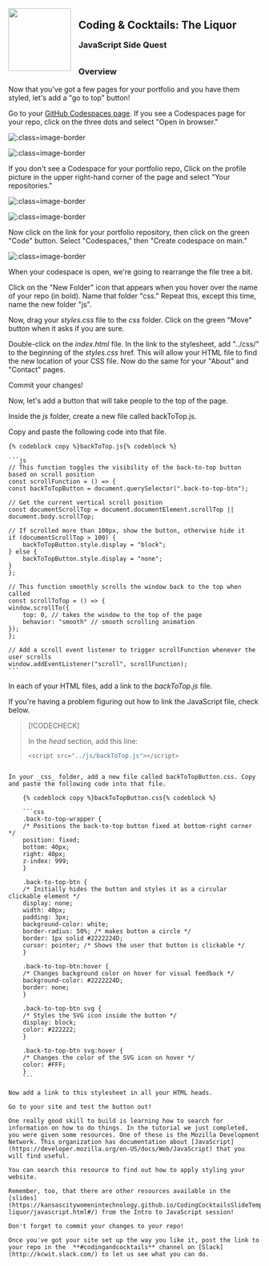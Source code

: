 <div>
    <img src="images/logo.png" style="float: left; margin: 0px 15px 15px 0px; height:125px;">
    <h2 style="display:inline-block;margin-top:1em;">Coding &amp; Cocktails: The Liquor</h2>
    <h3 style="margin-top:0;margin-bottom:2em;">JavaScript Side Quest</h3>
</div>

### Overview

Now that you've got a few pages for your portfolio and you have them styled, let's add a "go to top" button!

Go to your [GitHub Codespaces page](https://github.com/codespaces). If you see a Codespaces page for your repo, click on the three dots and select "Open in browser."

![](./images/codespaces_portfolio_page.png ":class=image-border")

![](./images/open_in_browser.png ":class=image-border")

If you don't see a Codespace for your portfolio repo, Click on the profile picture in the upper right-hand corner of the page and select "Your repositories."

![](./images/github_profile.png ":class=image-border")

![](./images/profile_menu.png ":class=image-border")

Now click on the link for your portfolio repository, then click on the green "Code" button. Select "Codespaces," then "Create codespace on main."

![](./images/create_codespace.png ":class=image-border")

When your codespace is open, we're going to rearrange the file tree a bit.

Click on the "New Folder" icon that appears when you hover over the name of your repo (in bold). Name that folder "css."  Repeat this, except this time, name the new folder "js".

Now, drag your _styles.css_ file to the _css_ folder. Click on the green "Move" button when it asks if you are sure.

Double-click on the _index.html_ file. In the link to the stylesheet, add "../css/" to the beginning of the _styles.css_ href. This will allow your HTML file to find the new location of your CSS file. Now do the same for your "About" and "Contact" pages.

Commit your changes!

Now, let's add a button that will take people to the top of the page.

Inside the _js_ folder, create a new file called backToTop.js.

Copy and paste the following code into that file.

    {% codeblock copy %}backToTop.js{% codeblock %}

    ```js
    // This function toggles the visibility of the back-to-top button based on scroll position
    const scrollFunction = () => {
    const backToTopButton = document.querySelector(".back-to-top-btn");

    // Get the current vertical scroll position
    const documentScrollTop = document.documentElement.scrollTop || document.body.scrollTop;

    // If scrolled more than 100px, show the button, otherwise hide it
    if (documentScrollTop > 100) {
        backToTopButton.style.display = "block";
    } else {
        backToTopButton.style.display = "none";
    }
    };

    // This function smoothly scrolls the window back to the top when called
    const scrollToTop = () => {
    window.scrollTo({
        top: 0, // takes the window to the top of the page
        behavior: "smooth" // smooth scrolling animation
    });
    };

    // Add a scroll event listener to trigger scrollFunction whenever the user scrolls
    window.addEventListener("scroll", scrollFunction);
    ```

In each of your HTML files, add a link to the _backToTop.js_ file.

If you're having a problem figuring out how to link the JavaScript file, check below.

> [!CODECHECK]
>
> In the _head_ section, add this line:
> 
> ```js
> <script src="../js/backToTop.js"></script>
```

In your _css_ folder, add a new file called backToTopButton.css. Copy and paste the following code into that file.

    {% codeblock copy %}backToTopButton.css{% codeblock %}

    ```css
    .back-to-top-wrapper {
    /* Positions the back-to-top button fixed at bottom-right corner */
    position: fixed;
    bottom: 40px;
    right: 40px;
    z-index: 999;
    }

    .back-to-top-btn {
    /* Initially hides the button and styles it as a circular clickable element */
    display: none;
    width: 40px;
    padding: 3px;
    background-color: white;
    border-radius: 50%; /* makes button a circle */
    border: 1px solid #2222224D;
    cursor: pointer; /* Shows the user that button is clickable */
    }

    .back-to-top-btn:hover {
    /* Changes background color on hover for visual feedback */
    background-color: #2222224D;
    border: none;
    }

    .back-to-top-btn svg {
    /* Styles the SVG icon inside the button */
    display: block;
    color: #222222;
    }

    .back-to-top-btn svg:hover {
    /* Changes the color of the SVG icon on hover */
    color: #FFF;
    }
    ```

Now add a link to this stylesheet in all your HTML heads.

Go to your site and test the button out!

One really good skill to build is learning how to search for information on how to do things. In the tutorial we just completed, you were given some resources. One of these is the Mozilla Development Network. This organization has documentation about [JavaScript](https://developer.mozilla.org/en-US/docs/Web/JavaScript) that you will find useful.

You can search this resource to find out how to apply styling your website.

Remember, too, that there are other resources available in the [slides](https://kansascitywomenintechnology.github.io/CodingCocktailsSlideTemplate/03-liquor/javascript.html#/) from the Intro to JavaScript session!

Don't forget to commit your changes to your repo!

Once you've got your site set up the way you like it, post the link to your repo in the  **#codingandcocktails** channel on [Slack](http://kcwit.slack.com/) to let us see what you can do.